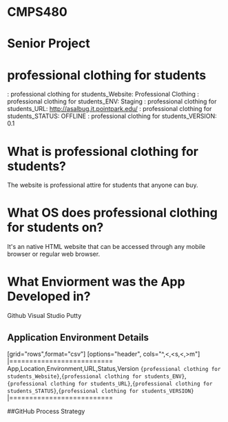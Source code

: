 # CMPS480
# Senior Project
# professional clothing for students



: professional clothing for students_Website: Professional Clothing
: professional clothing for students_ENV: Staging
: professional clothing for students_URL: http://asalbug.it.pointpark.edu/
: professional clothing for students_STATUS: OFFLINE
: professional clothing for students_VERSION: 0.1

# What is professional clothing for students?
The website is professional attire for students that anyone can buy.

# What OS does professional clothing for students on?
It's an native HTML website that can be accessed through any mobile browser or regular web browser.


# What Enviorment was the App Developed in?
 Github
 Visual Studio
 Putty 





## Application Environment Details

[grid="rows",format="csv"]
[options="header", cols="^,<,<s,<,>m"]
|==========================
App,Location,Environment,URL,Status,Version
`{professional clothing for students_Website}`,`{professional clothing for students_ENV}`,`{professional clothing for students_URL}`,`{professional clothing for students_STATUS}`,`{professional clothing for students_VERSION}`
|==========================

##GitHub Process Strategy 

